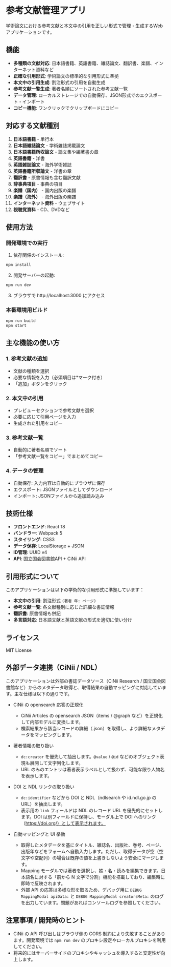# 参考文献管理アプリ

学術論文における参考文献と本文中の引用を正しい形式で管理・生成するWebアプリケーションです。

## 機能

- **多種類の文献対応**: 日本語書籍、英語書籍、雑誌論文、翻訳書、楽譜、インターネット資料など
- **正確な引用形式**: 学術論文の標準的な引用形式に準拠
- **本文中の引用生成**: 割注形式の引用を自動生成
- **参考文献一覧生成**: 著者名順にソートされた参考文献一覧
- **データ管理**: ローカルストレージでの自動保存、JSON形式でのエクスポート・インポート
- **コピー機能**: ワンクリックでクリップボードにコピー

## 対応する文献種別

1. **日本語書籍** - 単行本
2. **日本語雑誌論文** - 学術雑誌掲載論文
3. **日本語書籍所収論文** - 論文集や編著書の章
4. **英語書籍** - 洋書
5. **英語雑誌論文** - 海外学術雑誌
6. **英語書籍所収論文** - 洋書の章
7. **翻訳書** - 原書情報も含む翻訳文献
8. **辞事典項目** - 事典の項目
9. **楽譜（国内）** - 国内出版の楽譜
10. **楽譜（海外）** - 海外出版の楽譜
11. **インターネット資料** - ウェブサイト
12. **視聴覚資料** - CD、DVDなど

## 使用方法

### 開発環境での実行

1. 依存関係のインストール:
```bash
npm install
```

2. 開発サーバーの起動:
```bash
npm run dev
```

3. ブラウザで http://localhost:3000 にアクセス

### 本番環境用ビルド

```bash
npm run build
npm start
```

## 主な機能の使い方

### 1. 参考文献の追加
- 文献の種類を選択
- 必要な情報を入力（必須項目は*マーク付き）
- 「追加」ボタンをクリック

### 2. 本文中の引用
- プレビューセクションで参考文献を選択
- 必要に応じて引用ページを入力
- 生成された引用をコピー

### 3. 参考文献一覧
- 自動的に著者名順でソート
- 「参考文献一覧をコピー」でまとめてコピー

### 4. データの管理
- 自動保存: 入力内容は自動的にブラウザに保存
- エクスポート: JSONファイルとしてダウンロード
- インポート: JSONファイルから追加読み込み

## 技術仕様

- **フロントエンド**: React 18
- **バンドラー**: Webpack 5
- **スタイリング**: CSS3
- **データ保存**: LocalStorage + JSON
- **ID管理**: UUID v4
- **API**: 国立国会図書館API + CiNii API

## 引用形式について

このアプリケーションは以下の学術的な引用形式に準拠しています：

- **本文中の引用**: 割注形式 `(著者 年: ページ)`
- **参考文献一覧**: 各文献種別に応じた詳細な書誌情報
- **翻訳書**: 原書情報も併記
- **多言語対応**: 日本語文献と英語文献の形式を適切に使い分け

## ライセンス

MIT License

## 外部データ連携（CiNii / NDL）

このアプリケーションは外部の書誌データソース（CiNii Research / 国立国会図書館など）からのメタデータ取得と、取得結果の自動マッピングに対応しています。主な仕様は以下の通りです。

- CiNii の opensearch 応答の正規化
	- CiNii Articles の opensearch JSON（items / @graph など）を正規化して内部モデルに変換します。
	- 検索結果から該当レコードの詳細（.json）を取得し、より詳細なメタデータをマッピングします。

- 著者情報の取り扱い
	- `dc:creator` を優先して抽出します。`@value` / `@id` などのオブジェクト表現も展開して文字列化します。
	- URL のみのエントリは著者表示ラベルとして扱わず、可能な限り人物名を表示します。

- DOI と NDL リンクの取り扱い
	- `dc:identifier` などから DOI と NDL（ndlsearch や id.ndl.go.jp の URL）を抽出します。
	- 表示用の `link` フィールドは NDL のレコード URL を優先的にセットします。DOI は別フィールドに保持し、モーダル上で DOI へのリンク（https://doi.org/）として表示されます。

- 自動マッピングと UI 挙動
	- 取得したメタデータを基にタイトル、雑誌名、出版社、巻号、ページ、出版年などをフォームへ自動入力します。ただし、取得データが空（空文字や空配列）の場合は既存の値を上書きしないよう安全にマージします。
	- Mapping モーダルでは著者を選択し、姓・名・読みを編集できます。日本語名に対する「前から N 文字で分割」機能を搭載しており、編集時に即時で反映されます。
	- 外部 API の応答は多様な形を取るため、デバッグ用に `DEBUG MappingModal apiData:` と `DEBUG MappingModal creatorsMeta:` のログを出力しています。問題があればコンソールログを参照してください。

## 注意事項 / 開発時のヒント

- CiNii の API 呼び出しはブラウザ側の CORS 制約により失敗することがあります。開発環境では `npm run dev` のプロキシ設定やローカルプロキシを利用してください。
- 将来的にはサーバーサイドのプロキシやキャッシュを導入すると安定性が向上します。
